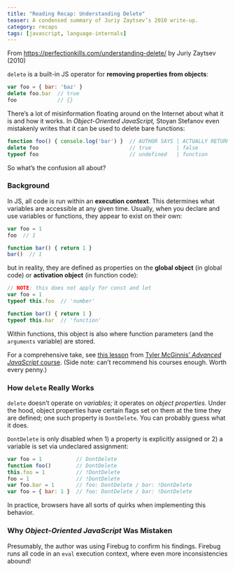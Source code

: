 ```yaml
---
title: "Reading Recap: Understanding Delete"
teaser: A condensed summary of Juriy Zaytsev’s 2010 write-up.
category: recaps
tags: [javascript, language-internals]
---
```


From <https://perfectionkills.com/understanding-delete/> by Juriy Zaytsev (2010)

`delete` is a built-in JS operator for **removing properties from objects**:

```javascript
var foo = { bar: 'baz' }
delete foo.bar  // true
foo             // {}
```

There’s a lot of misinformation floating around on the Internet about what it
is and how it works. In _Object-Oriented JavaScript,_ Stoyan Stefanov even
mistakenly writes that it can be used to delete bare functions:

```javascript
function foo() { console.log('bar') }  // AUTHOR SAYS | ACTUALLY RETURNS
delete foo                             // true        | false
typeof foo                             // undefined   | function
```

So what’s the confusion all about?

### Background

In JS, all code is run within an **execution context**. This determines what
variables are accessible at any given time. Usually, when you declare and use
variables or functions, they appear to exist on their own:

```javascript
var foo = 1
foo  // 1

function bar() { return 1 }
bar()  // 1
```

but in reality, they are defined as properties on the **global object** (in
global code) or **activation object** (in function code):

```javascript
// NOTE: this does not apply for const and let
var foo = 1
typeof this.foo  // 'number'

function bar() { return 1 }
typeof this.bar  // 'function'
```

Within functions, this object is also where function parameters (and the
`arguments` variable) are stored.

For a comprehensive take, see [this lesson][excons] from [Tyler McGinnis’
_Advanced JavaScript_ course][tmg]. (Side note: can’t recommend his courses
enough. Worth every penny.)

### How `delete` Really Works

`delete` doesn’t operate on _variables;_ it operates on _object properties._
Under the hood, object properties have certain flags set on them at the time
they are defined; one such property is `DontDelete`. You can probably guess
what it does.

`DontDelete` is only disabled when 1) a property is explicitly assigned or 2)
a variable is set via undeclared assignment:

```javascript
var foo = 1           // DontDelete
function foo()        // DontDelete
this.foo = 1          // !DontDelete
foo = 1               // !DontDelete
var foo.bar = 1       // foo: DontDelete / bar: !DontDelete
var foo = { bar: 1 }  // foo: DontDelete / bar: !DontDelete
```

In practice, browsers have all sorts of quirks when implementing this
behavior.

### Why _Object-Oriented JavaScript_ Was Mistaken

Presumably, the author was using Firebug to confirm his findings. Firebug runs
all code in an `eval` execution context, where even more inconsistencies
abound!

[excons]: https://www.youtube.com/watch?v=Nt-qa_LlUH0
[tmg]: https://tylermcginnis.com/courses/advanced-javascript/
